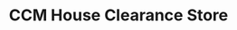 ---
title: "CCM House Clearance Store"
url: /cardigan-aberteifi/ccm-house-clearance-store/
shop: Möbel
---